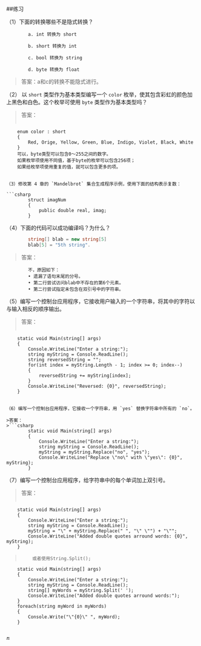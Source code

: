 ##练习

（1）下面的转换哪些不是隐式转换？

```
        a. int 转换为 short

        b. short 转换为 int

        c. bool 转换为 string

        d. byte 转换为 float
```

>答案：a和c的转换不能隐式进行。

（2） 以 `short` 类型作为基本类型编写一个 `color` 枚举，使其包含彩虹的颜色加上黑色和白色。这个枚举可使用 `byte` 类型作为基本类型吗？

>答案：
>```csharp
        enum color : short
        {
            Red, Orige, Yellow, Green, Blue, Indigo, Violet, Black, White
        }
        可以，byte类型可以包含0～255之间的数字。
        如果枚举项使用不同值，基于byte的枚举可以包含256项；
        如果给枚举项使用重复的值，就可以包含更多的项。
```

（3）修改第 4 章的 `Mandelbrot` 集合生成程序示例，使用下面的结构表示复数：

```csharp
        struct imagNum
        {
            public double real, imag;
        }
```

（4）下面的代码可以成功编译吗？为什么？

```csharp
        string[] blab = new string[5]
        blab[5] = "5th string".
```

>答案：
```
        不，原因如下：
        • 遗漏了语句末尾的分号。
        • 第二行尝试访问blab中不存在的第6个元素。
        • 第二行尝试指定未包含在双引号中的字符串。
```

（5）编写一个控制台应用程序，它接收用户输入的一个字符串，将其中的字符以与输入相反的顺序输出。

>答案：
>```csharp
        static void Main(string[] args)
        {
            Console.WriteLine("Enter a string:");
            string myString = Console.ReadLine();
            string reversedString = "";
            for(int index = myString.Length - 1; index >= 0; index--)
            {
                reversedString += myString[index];
            }
            Console.WriteLine("Reversed: {0}", reversedString);
        }
```

（6）编写一个控制台应用程序，它接收一个字符串，用 `yes` 替换字符串中所有的 `no`。

>答案：
>```csharp
        static void Main(string[] args)
        {
            Console.WriteLine("Enter a string:");
            string myString = Console.ReadLine();
            myString = myString.Replace("no", "yes");
            Console.WriteLine("Replace \"no\" with \"yes\": {0}", myString);
        }
```

（7）编写一个控制台应用程序，给字符串中的每个单词加上双引号。

>答案：
>```csharp
        static void Main(string[] args)
        {
            Console.WriteLine("Enter a string:");
            string myString = Console.ReadLine();
            myString = "\" + myString.Replace(" ", "\" \"") + "\"";
            Console.WriteLine("Added double quotes arround words: {0}", myString);   
        }
        
>         或者使用String.Split();
        static void Main(string[] args)
        {
            Console.WriteLine("Enter a string:");
            string myString = Console.ReadLine();
            string[] myWords = myString.Split(' ');
            Console.WriteLine("Added double quotes arround words:");   
        }
        foreach(string myWord in myWords)
        {
            Console.Write("\"{0}\" ", myWord);
        }
```

🔚